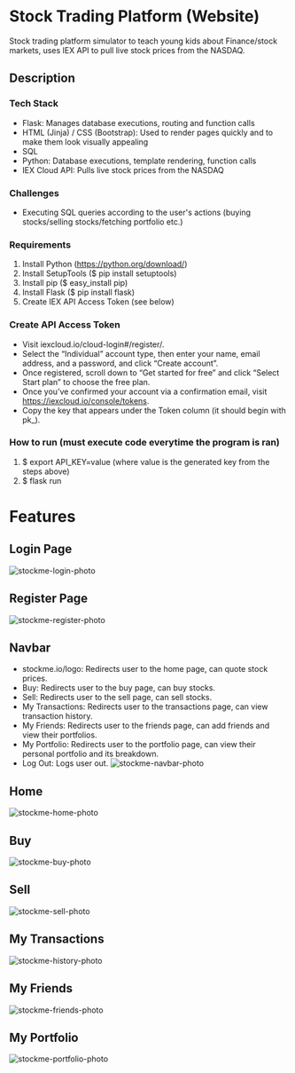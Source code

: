 # Stock Trading Platform (Website)
Stock trading platform simulator to teach young kids about Finance/stock markets, uses IEX API to pull live stock prices from the NASDAQ.

## Description
### Tech Stack
- Flask: Manages database executions, routing and function calls
- HTML (Jinja) / CSS (Bootstrap): Used to render pages quickly and to make them look visually appealing
- SQL
- Python: Database executions, template rendering, function calls
- IEX Cloud API: Pulls live stock prices from the NASDAQ

### Challenges
- Executing SQL queries according to the user's actions (buying stocks/selling stocks/fetching portfolio etc.)

### Requirements
1. Install Python (https://python.org/download/)
1. Install SetupTools ($ pip install setuptools)
1. Install pip ($ easy_install pip)
1. Install Flask ($ pip install flask)
1. Create IEX API Access Token (see below)

### Create API Access Token
- Visit iexcloud.io/cloud-login#/register/.
- Select the “Individual” account type, then enter your name, email address, and a password, and click “Create account”.
- Once registered, scroll down to “Get started for free” and click “Select Start plan” to choose the free plan.
- Once you’ve confirmed your account via a confirmation email, visit https://iexcloud.io/console/tokens.
- Copy the key that appears under the Token column (it should begin with pk_).

### How to run (must execute code everytime the program is ran)
1. $ export API_KEY=value (where value is the generated key from the steps above)
1. $ flask run

# Features

## Login Page
![stockme-login-photo](https://user-images.githubusercontent.com/89746098/187583895-0a24481a-5189-4a2f-a0ee-9e8e34563249.jpg)

## Register Page
![stockme-register-photo](https://user-images.githubusercontent.com/89746098/187583899-be397d17-0053-4c14-abbc-3fd41703264b.jpg)

## Navbar
- stockme.io/logo: Redirects user to the home page, can quote stock prices.
- Buy: Redirects user to the buy page, can buy stocks.
- Sell: Redirects user to the sell page, can sell stocks.
- My Transactions: Redirects user to the transactions page, can view transaction history.
- My Friends: Redirects user to the friends page, can add friends and view their portfolios.
- My Portfolio: Redirects user to the portfolio page, can view their personal portfolio and its breakdown.
- Log Out: Logs user out.
![stockme-navbar-photo](https://user-images.githubusercontent.com/89746098/187583907-d03285ee-0eb5-42a5-9fb8-22948fbeaca9.jpg)

## Home
![stockme-home-photo](https://user-images.githubusercontent.com/89746098/187583913-2b890e61-df71-467f-ab98-a5a609ad4b0f.jpg)

## Buy
![stockme-buy-photo](https://user-images.githubusercontent.com/89746098/187583921-c15e9818-ae38-4560-8bd2-925c0f655736.jpg)

## Sell
![stockme-sell-photo](https://user-images.githubusercontent.com/89746098/187583930-29ca5e4d-5bbd-4e88-ac27-ee13783769a2.jpg)

## My Transactions
![stockme-history-photo](https://user-images.githubusercontent.com/89746098/187583946-296045ed-8ac5-44f9-80e1-b12ee43d12a1.jpg)

## My Friends
![stockme-friends-photo](https://user-images.githubusercontent.com/89746098/187583957-24a6bd49-a5b5-40c0-bb1d-0971ccb84d8e.jpg)

## My Portfolio
![stockme-portfolio-photo](https://user-images.githubusercontent.com/89746098/187583989-12f06bb9-b6fb-4db4-91e9-a5fbe5974e5f.jpg)

